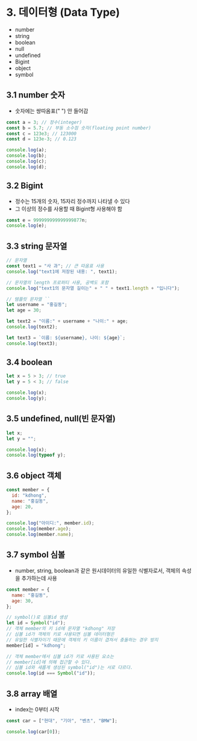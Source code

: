 # 3. 데이터형 (Data Type)

- number
- string
- boolean
- null
- undefined
- Bigint
- object
- symbol

## 3.1 number 숫자

- 숫자에는 쌍따옴표(" ") 안 들어감

```js
const a = 3; // 정수(integer)
const b = 5.7; // 부동 소수점 숫자(floating point number)
const c = 123e3; // 123000
const d = 123e-3; // 0.123

console.log(a);
console.log(b);
console.log(c);
console.log(d);
```

## 3.2 Bigint

- 정수는 15개의 숫자, 15자리 정수까지 나타낼 수 있다
- 그 이상의 정수를 사용할 때 Bigint형 사용해야 함

```js
const e = 999999999999999877n;
console.log(e);
```

## 3.3 string 문자열

```js
// 문자열
const text1 = "사 과"; // 큰 따옴표 사용
console.log("text1에 저장된 내용: ", text1);

// 문자열의 length 프로퍼티 사용, 공백도 포함
console.log("text1의 문자열 길이는" + " " + text1.length + "입니다");

// 템플릿 문자열 ``
let username = "홍길동";
let age = 30;

let text2 = "이름:" + username + "나이:" + age;
console.log(text2);

let text3 = `이름: ${username}, 나이: ${age}`;
console.log(text3);
```

## 3.4 boolean

```js
let x = 5 > 3; // true
let y = 5 < 3; // false

console.log(x);
console.log(y);
```

## 3.5 undefined, null(빈 문자열)

```js
let x;
let y = "";

console.log(x);
console.log(typeof y);
```

## 3.6 object 객체

```js
const member = {
  id: "kdhong",
  name: "홍길동",
  age: 20,
};

console.log("아이디:", member.id);
console.log(member.age);
console.log(member.name);
```

## 3.7 symbol 심볼

- number, string, boolean과 같은 원시데이터의
  유일한 식별자로서, 객체의 속성을 추가하는데 사용

```js
const member = {
  name: "홍길동",
  age: 30,
};

// symbol()로 심볼id 생성
let id = Symbol("id");
// 객체 member의 키 id에 문자열 "kdhong" 저장
// 심볼 id가 객체의 키로 사용되면 심볼 데이터형은
// 유일한 식별자이기 때문에 객체의 키 이름이 겹쳐서 충돌하는 경우 방지
member[id] = "kdhong";

// 객체 member에서 심볼 id가 키로 사용된 요소는
// member[id]에 의해 접근할 수 있다.
// 심볼 id와 새롭게 생성된 symbol("id")는 서로 다르다.
console.log(id === Symbol("id"));
```

## 3.8 array 배열

- index는 0부터 시작

```js
const car = ["현대", "기아", "벤츠", "BMW"];

console.log(car[0]);
```
